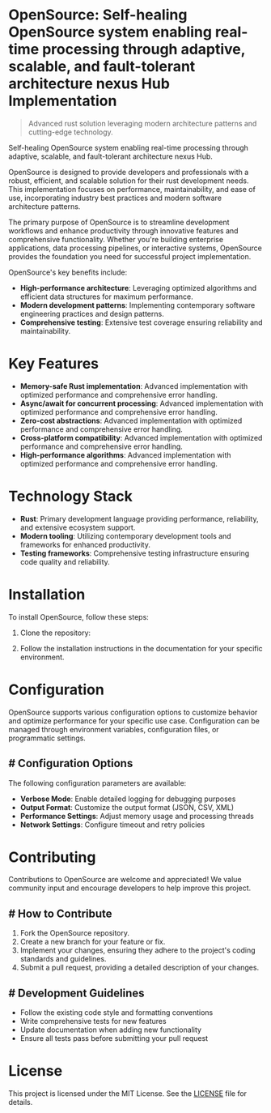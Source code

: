<!-- fallback_OpenSource_20251015192345_47647 -->

# OpenSource: Self-healing OpenSource system enabling real-time processing through adaptive, scalable, and fault-tolerant architecture nexus Hub Implementation
> Advanced rust solution leveraging modern architecture patterns and cutting-edge technology.

Self-healing OpenSource system enabling real-time processing through adaptive, scalable, and fault-tolerant architecture nexus Hub.

OpenSource is designed to provide developers and professionals with a robust, efficient, and scalable solution for their rust development needs. This implementation focuses on performance, maintainability, and ease of use, incorporating industry best practices and modern software architecture patterns.

The primary purpose of OpenSource is to streamline development workflows and enhance productivity through innovative features and comprehensive functionality. Whether you're building enterprise applications, data processing pipelines, or interactive systems, OpenSource provides the foundation you need for successful project implementation.

OpenSource's key benefits include:

* **High-performance architecture**: Leveraging optimized algorithms and efficient data structures for maximum performance.
* **Modern development patterns**: Implementing contemporary software engineering practices and design patterns.
* **Comprehensive testing**: Extensive test coverage ensuring reliability and maintainability.

# Key Features

* **Memory-safe Rust implementation**: Advanced implementation with optimized performance and comprehensive error handling.
* **Async/await for concurrent processing**: Advanced implementation with optimized performance and comprehensive error handling.
* **Zero-cost abstractions**: Advanced implementation with optimized performance and comprehensive error handling.
* **Cross-platform compatibility**: Advanced implementation with optimized performance and comprehensive error handling.
* **High-performance algorithms**: Advanced implementation with optimized performance and comprehensive error handling.

# Technology Stack

* **Rust**: Primary development language providing performance, reliability, and extensive ecosystem support.
* **Modern tooling**: Utilizing contemporary development tools and frameworks for enhanced productivity.
* **Testing frameworks**: Comprehensive testing infrastructure ensuring code quality and reliability.

# Installation

To install OpenSource, follow these steps:

1. Clone the repository:


2. Follow the installation instructions in the documentation for your specific environment.

# Configuration

OpenSource supports various configuration options to customize behavior and optimize performance for your specific use case. Configuration can be managed through environment variables, configuration files, or programmatic settings.

## # Configuration Options

The following configuration parameters are available:

* **Verbose Mode**: Enable detailed logging for debugging purposes
* **Output Format**: Customize the output format (JSON, CSV, XML)
* **Performance Settings**: Adjust memory usage and processing threads
* **Network Settings**: Configure timeout and retry policies

# Contributing

Contributions to OpenSource are welcome and appreciated! We value community input and encourage developers to help improve this project.

## # How to Contribute

1. Fork the OpenSource repository.
2. Create a new branch for your feature or fix.
3. Implement your changes, ensuring they adhere to the project's coding standards and guidelines.
4. Submit a pull request, providing a detailed description of your changes.

## # Development Guidelines

* Follow the existing code style and formatting conventions
* Write comprehensive tests for new features
* Update documentation when adding new functionality
* Ensure all tests pass before submitting your pull request

# License

This project is licensed under the MIT License. See the [LICENSE](https://github.com/lisaantal/OpenSource/blob/main/LICENSE) file for details.

